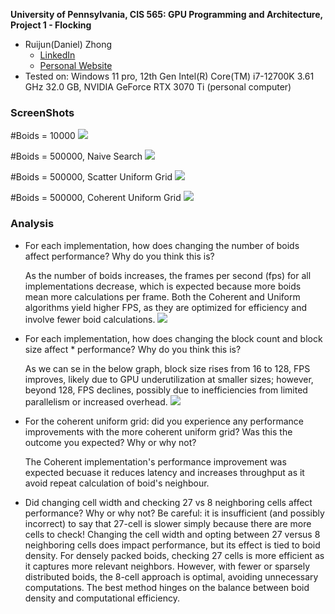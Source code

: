 **University of Pennsylvania, CIS 565: GPU Programming and Architecture,
Project 1 - Flocking**

* Ruijun(Daniel) Zhong
    * [LinkedIn](https://www.linkedin.com/in/daniel-z-73158b152/)    
    * [Personal Website](https://www.danielzhongportfolio.com/)
* Tested on: Windows 11 pro, 12th Gen Intel(R) Core(TM) i7-12700K 3.61 GHz 32.0 GB, NVIDIA GeForce RTX 3070 Ti (personal computer)

### ScreenShots

#Boids = 10000
![](Screenshots/Boids.gif)

#Boids = 500000, Naive Search
![](Screenshots/Boids_500000_Naive.gif)

#Boids = 500000, Scatter Uniform Grid
![](Screenshots/Boids_500000_Uniform.gif)

#Boids = 500000, Coherent Uniform Grid
![](Screenshots/Boids_500000_Coherent.gif)

### Analysis

* For each implementation, how does changing the number of boids affect performance? Why do you think this is?

    As the number of boids increases, the frames per second (fps) for all implementations decrease, which is expected because more boids mean more calculations per frame. Both the Coherent and Uniform algorithms yield higher FPS, as they are optimized for efficiency and involve fewer boid calculations.
![](Screenshots/Boids_FPS.gif)

* For each implementation, how does changing the block count and block size affect * performance? Why do you think this is?

    As we can se in the below graph, block size rises from 16 to 128, FPS improves, likely due to GPU underutilization at smaller sizes; however, beyond 128, FPS declines, possibly due to inefficiencies from limited parallelism or increased overhead.
![](Screenshots/BlockSize_FPS.gif)

* For the coherent uniform grid: did you experience any performance improvements with the more coherent uniform grid? Was this the outcome you expected? Why or why not?

    The Coherent implementation's performance improvement was expected becuase it reduces latency and increases throughput as it avoid repeat calculation of boid's neighbour.

* Did changing cell width and checking 27 vs 8 neighboring cells affect performance? Why or why not? Be careful: it is insufficient (and possibly incorrect) to say that 27-cell is slower simply because there are more cells to check!
    Changing the cell width and opting between 27 versus 8 neighboring cells does impact performance, but its effect is tied to boid density. For densely packed boids, checking 27 cells is more efficient as it captures more relevant neighbors. However, with fewer or sparsely distributed boids, the 8-cell approach is optimal, avoiding unnecessary computations. The best method hinges on the balance between boid density and computational efficiency.